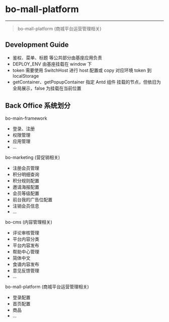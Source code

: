 # bo-mall-platform

---

> bo-mall-platform (商城平台运营管理相关)

## Development Guide

- 鉴权、菜单、标题 等公共部分由基座应用负责
- DEPLOY_ENV 由基座挂载在 window 下
- token 需要使用 SwitchHost 进行 host 配置或 copy 对应环境 token 到 localStorage
- getContainer、getPopupContainer 指定 Antd 组件 挂载的节点，但依旧为全局展示，false 为挂载在当前位置

## Back Office 系统划分

bo-main-framework

- 登录、注册
- 权限管理
- 应用管理
- ...

bo-marketing (营促销相关)

- 注册会员管理
- 积分明细查询
- 积分规则配置
- 邀请海报配置
- 会员等级配置
- 前台我的广告位配置
- 注销会员信息
- ...

bo-cms (内容管理相关)

- 评论审核管理
- 平台内容分类
- 平台内容发布
- 帮助中心管理
- 简体中文
- 食谱内容发布
- 意见反馈管理
- ...

bo-mall-platform (商城平台运营管理相关)

- 登录配置
- 首页配置
- 商品
- ...
